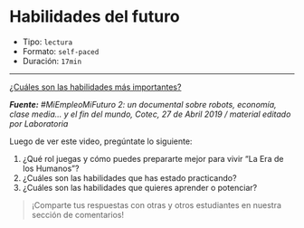 # Habilidades del futuro

* Tipo: `lectura`
* Formato: `self-paced`
* Duración: `17min`

***

[¿Cuáles son las habilidades más importantes?](https://vimeo.com/421255025/)

***Fuente:*** *#MiEmpleoMiFuturo 2: un documental sobre robots, economía, clase media... y el fin del mundo, Cotec, 27 de Abril 2019 / material editado por Laboratoria*

Luego de ver este video, pregúntate lo siguiente:

1. ¿Qué rol juegas y cómo puedes prepararte mejor para vivir “La Era de los Humanos”?
2. ¿Cuáles son las habilidades que has estado practicando?
3. ¿Cuáles son las habilidades que quieres aprender o potenciar?

> ¡Comparte tus respuestas con otras y otros estudiantes en nuestra sección de comentarios!
